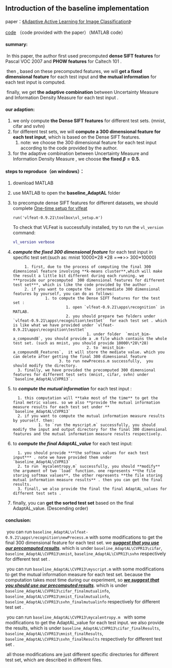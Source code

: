 ## Introduction of the baseline implementation
<script type="text/javascript" src="http://cdn.mathjax.org/mathjax/latest/MathJax.js?config=default"></script>
paper：[《Adaptive Active Learning for Image Classification》](https://www.cv-foundation.org/openaccess/content_cvpr_2013/papers/Li_Adaptive_Active_Learning_2013_CVPR_paper.pdf)·   

[code](https://astro.temple.edu/~tud51700/research.html) （code provided with the paper）（MATLAB code）

#### summary:  

​	In this paper,  the author first used precomputed **dense SIFT features** for Pascal VOC 2007 and **PHOW features**  for Caltech 101 .  

​	then , based on these precomputed features,  we will **get a fixed dimensional feature** for each test input and **the mutual information** for each test input is computed.  

​	finally, we get **the adaptive combination** between Uncertainty Measure and Information Density Measure for each test input . 

#### our adaption:

1. we only compute **the Dense SIFT features** for different test sets. (mnist, cifar and svhn)
2. for different test sets, we will **compute a 300 dimensional feature for each test input**, which is based on the Dense SIFT features. 
   1. note: we choose the 300 dimensional feature for each test input  according to the code provided by the author.
3. for the adaptive combination between Uncertainty Measure and Information Density Measure , we choose  **the fixed  $\beta= 0.5$.**  





#### steps to reproduce（on windows）：

   1. download MATLAB

   2. use MATLAB to open the **baseline_AdaptAL** folder

   3. to precompute  dense SIFT features for different datasets, we should complete [One-time setup for vlfeat](https://www.vlfeat.org/install-matlab.html)

         ```mariadb
         run('vlfeat-0.9.21\toolbox\vl_setup.m')
         ```

         To check that VLFeat is successfully installed, try to run the `vl_version` command:

         ```matlab
         vl_version verbose
         ```

   4. ***compute the fixed 300 dimensional feature*** for each test input in specific test set:(such as: mnist 10000\*28 \*28 ===>>> 300\*10000)

               1. first, due to the process of computing the final 300 dimensional feature involving **k-means cluster**,which will make the result a little bit different during each running. we ***provide our precomputed  300 dimensional features for different test set***, which is like the code provided by the author .
               2. if you want to compute the  intermediate 300 dimensional features by yourself, you can do as follows:
                        1. to compute the Dense SIFT features for the test set :
                                 1. open `vlfeat-0.9.21\apps\recognition` in MATLAB.
                                 2. you should prepare two folders under `vlfeat-0.9.21\apps\recognition\testSet`  for each test set . which is like what we have provided under `vlfeat-0.9.21\apps\recognition\testSet`
                                          1. under folder  `mnist_bim-a_compound8`, you should provide a .m file which contains the whole test set. (such as mnist, you should provide 10000\*28\*28)
                                          2. to `mnist_bim-a_compound8_Features`,  it will store the mediate value. which you can delete after getting the final 300 dimensional feature
                              3. to run newPrecess.m successfully,  you should modify the directory.
            3. finally, we have provided the precomputed 300 dimensional features for different test sets (mnist, cifar, svhn) under `baseline_AdaptAL\CVPR13`. 

   5. to ***compute the mutual information*** for each test input :

            1. this computation will **take most of the time** to get the final metric values. so we also **provide the mutual information measure results for each test set under ** `baseline_AdaptAL\CVPR13`
            2. if you want to compute the mutual information measure results by yourself. then:
                     1. to `run the myscript.m` successfully, you should modify the input and output directory for the final 300 dimensional features and the mutual information measure results respectively.

   6. to ***compute the final AdaptAL_value*** for each test input:

            1. you should provide ***the softmax values for each test input*** . note we have provided them under `baseline_AdaptAL\CVPR13`
            2. to run `mycalentropy.m` successfully, you should **modify** the argument of two `load` function. one represents **the file storing softmax values**, the other represents **the file storing mutual information measure results** . then you can get the final results.
            3. finall, we also provide the final the final AdaptAL_values for different test sets .
           
   7. finally,  you can **get the sorted test set** based on the final AdaptAL_value. (Descending order) 





#### conclusion:

​		you can run `baseline_AdaptAL\vlfeat-0.9.21\apps\recognition\newPrecess.m`  with some modifications to get the final 300 dimensional feature for each test set.  we ***<u>suggest that you use our precomputed results</u>***.   which is under `baseline_AdaptAL\CVPR13\cifar`, `baseline_AdaptAL\CVPR13\mnist`, `baseline_AdaptAL\CVPR13\svhn` respectively for different test set .

​		you can run `baseline_AdaptAL\CVPR13\myscript.m`  with some modifications to get the mutual information measure for each test set.  because the computation takes most time during our experiment, so ***<u>we suggest that you should use our precomputed results</u>***. which is under `baseline_AdaptAL\CVPR13\cifar_finalmutualinfo`, `baseline_AdaptAL\CVPR13\mnist_finalmutualinfo`, `baseline_AdaptAL\CVPR13\svhn_finalmutualinfo` respectively for different test set . 

​		you can run `baseline_AdaptAL\CVPR13\mycalentropy.m `  with some modifications to get the  AdaptAL_value for each test input.  we also provide the results, which is under `baseline_AdaptAL\CVPR13\cifar_finalResults`, `baseline_AdaptAL\CVPR13\mnist_finalResults`, `baseline_AdaptAL\CVPR13\svhn_finalResults` respectively for different test set . 

​		all those modifications are just different specific directories for different test set, which are described in different files. 

